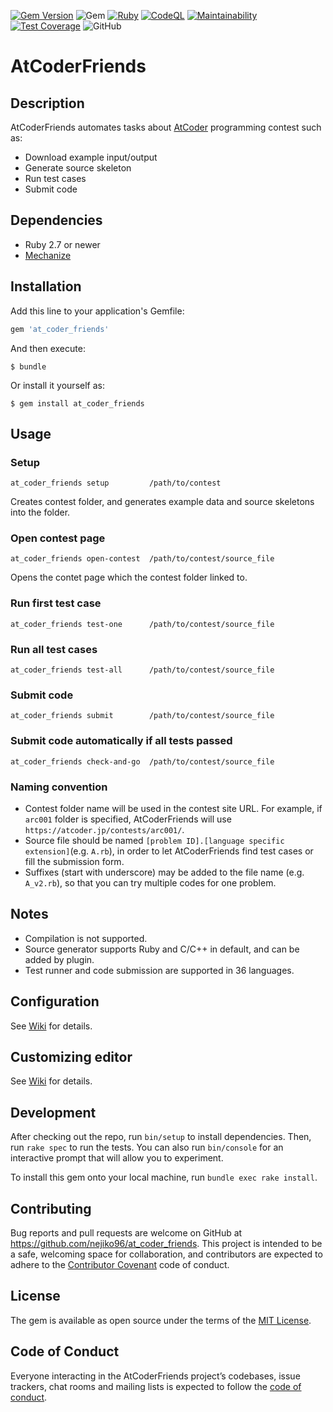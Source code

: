 [![Gem Version](https://badge.fury.io/rb/at_coder_friends.svg)](https://badge.fury.io/rb/at_coder_friends)
![Gem](https://img.shields.io/gem/dt/at_coder_friends)
[![Ruby](https://github.com/nejiko96/at_coder_friends/actions/workflows/ruby.yml/badge.svg)](https://github.com/nejiko96/at_coder_friends/actions/workflows/ruby.yml)
[![CodeQL](https://github.com/nejiko96/at_coder_friends/actions/workflows/codeql-analysis.yml/badge.svg)](https://github.com/nejiko96/at_coder_friends/actions/workflows/codeql-analysis.yml)
[![Maintainability](https://api.codeclimate.com/v1/badges/dcd1ce08d11703be2f00/maintainability)](https://codeclimate.com/github/nejiko96/at_coder_friends/maintainability)
[![Test Coverage](https://api.codeclimate.com/v1/badges/dcd1ce08d11703be2f00/test_coverage)](https://codeclimate.com/github/nejiko96/at_coder_friends/test_coverage)
![GitHub](https://img.shields.io/github/license/nejiko96/at_coder_friends)
<!-- [![Build Status](https://travis-ci.org/nejiko96/at_coder_friends.svg?branch=master)](https://travis-ci.org/nejiko96/at_coder_friends) -->

# AtCoderFriends

## Description

AtCoderFriends automates tasks about [AtCoder](https://atcoder.jp/) programming contest such as:

- Download example input/output
- Generate source skeleton
- Run test cases
- Submit code

## Dependencies

- Ruby 2.7 or newer
- [Mechanize](https://github.com/sparklemotion/mechanize)

## Installation

Add this line to your application's Gemfile:

```ruby
gem 'at_coder_friends'
```

And then execute:

    $ bundle

Or install it yourself as:

    $ gem install at_coder_friends

## Usage

### Setup

```
at_coder_friends setup         /path/to/contest
```

Creates contest folder, and generates example data and source skeletons into the folder.

### Open contest page

```
at_coder_friends open-contest  /path/to/contest/source_file
```

Opens the contet page which the contest folder linked to.

### Run first test case

```
at_coder_friends test-one      /path/to/contest/source_file
```

### Run all test cases

```
at_coder_friends test-all      /path/to/contest/source_file
```

### Submit code

```
at_coder_friends submit        /path/to/contest/source_file
```

### Submit code automatically if all tests passed

```
at_coder_friends check-and-go  /path/to/contest/source_file
```

### Naming convention

- Contest folder name will be used in the contest site URL.
  For example, if `arc001` folder is specified, AtCoderFriends will use  `https://atcoder.jp/contests/arc001/`.
- Source file should be named `[problem ID].[language specific extension]`(e.g. `A.rb`),
  in order to let AtCoderFriends find test cases or fill the submission form.
- Suffixes (start with underscore) may be added to the file name (e.g. `A_v2.rb`),
  so that you can try multiple codes for one problem.

## Notes

- Compilation is not supported.
- Source generator supports Ruby and C/C++ in default, and can be added by plugin.
- Test runner and code submission are supported in 36 languages.


## Configuration

See [Wiki](https://github.com/nejiko96/at_coder_friends/wiki/Configuration-details) for details.

## Customizing editor

See [Wiki](https://github.com/nejiko96/at_coder_friends/wiki/Customiing-editor) for details.

## Development

After checking out the repo, run `bin/setup` to install dependencies. Then, run `rake spec` to run the tests. You can also run `bin/console` for an interactive prompt that will allow you to experiment.

To install this gem onto your local machine, run `bundle exec rake install`.

<!--
To release a new version, update the version number in `version.rb`, and then run `bundle exec rake release`, which will create a git tag for the version, push git commits and tags, and push the `.gem` file to [rubygems.org](https://rubygems.org).
-->

## Contributing

Bug reports and pull requests are welcome on GitHub at https://github.com/nejiko96/at_coder_friends. This project is intended to be a safe, welcoming space for collaboration, and contributors are expected to adhere to the [Contributor Covenant](http://contributor-covenant.org) code of conduct.

## License

The gem is available as open source under the terms of the [MIT License](https://opensource.org/licenses/MIT).

## Code of Conduct

Everyone interacting in the AtCoderFriends project’s codebases, issue trackers, chat rooms and mailing lists is expected to follow the [code of conduct](https://github.com/nejiko96/at_coder_friends/blob/master/CODE_OF_CONDUCT.md).

